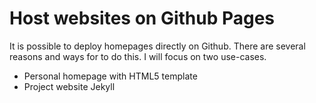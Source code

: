 # Host websites on Github Pages

It is possible to deploy homepages directly on Github. There are several reasons and ways for to do this. I will focus on two use-cases.
* Personal homepage with HTML5 template
* Project website Jekyll
